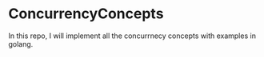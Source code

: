 # ConcurrencyConcepts
In this repo, I will implement all the concurrnecy concepts with examples in golang.
